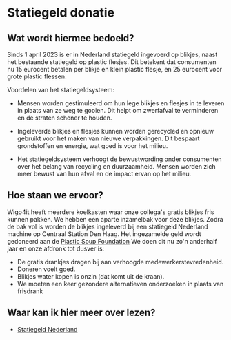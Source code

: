 # Statiegeld donatie

## Wat wordt hiermee bedoeld?
Sinds 1 april 2023 is er in Nederland statiegeld ingevoerd op blikjes, naast het bestaande statiegeld op plastic flesjes. Dit betekent dat consumenten nu 15 eurocent betalen per blikje en klein plastic flesje, en 25 eurocent voor grote plastic flessen.

Voordelen van het statiegeldsysteem:

- Mensen worden gestimuleerd om hun lege blikjes en flesjes in te leveren in plaats van ze weg te gooien. Dit helpt om zwerfafval te verminderen en de straten schoner te houden.

- Ingeleverde blikjes en flesjes kunnen worden gerecycled en opnieuw gebruikt voor het maken van nieuwe verpakkingen. Dit bespaart grondstoffen en energie, wat goed is voor het milieu.

- Het statiegeldsysteem verhoogt de bewustwording onder consumenten over het belang van recycling en duurzaamheid. Mensen worden zich meer bewust van hun afval en de impact ervan op het milieu.

## Hoe staan we ervoor?
Wigo4it heeft meerdere koelkasten waar onze collega's gratis blikjes fris kunnen pakken. We hebben een aparte inzamelbak voor deze blikjes. Zodra de bak vol is worden de blikjes ingeleverd bij een statiegeld Nederland machine op Centraal Station Den Haag. Het ingezamelde geld wordt gedoneerd aan de <a href="https://www.plasticsoupfoundation.org/doneer-statiegeld-aan-plastic-soup-foundation/#:~:text=Per%201%20juli%202021%20zit,milieuorganisaties%20jarenlang%20hard%20voor%20gemaakt." target="_blank">Plastic Soup Foundation</a>
We doen dit nu zo'n anderhalf jaar en onze afdronk tot dusver is:

- De gratis drankjes dragen bij aan verhoogde medewerkerstevredenheid.
- Doneren voelt goed.
- Blikjes water kopen is onzin (dat komt uit de kraan).
- We moeten een keer gezondere alternatieven onderzoeken in plaats van frisdrank

## Waar kan ik hier meer over lezen?
- <a href="https://www.statiegeldnederland.nl/" target="_blank">Statiegeld Nederland</a>